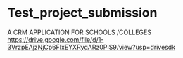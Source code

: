 # Test_project_submission
A CRM APPLICATION FOR SCHOOLS /COLLEGES
https://drive.google.com/file/d/1-3VrzpEAjzNjCp6FIxEYXRyqARz0PIS9/view?usp=drivesdk
